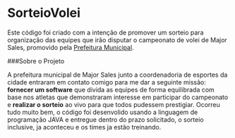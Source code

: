 # SorteioVolei

Este código foi criado com a intenção de promover um sorteio para organização das equipes que irão disputar o campeonato de volei de Major Sales, promovido pela [Prefeitura Municipal](https://www.majorsales.rn.gov.br/).

###Sobre o Projeto

A prefeitura municipal de Major Sales junto a coordenadoria de esportes da cidade entraram em contato comigo para me dar a seguinte missão:
**fornecer um software** que divida as equipes de forma equilibrada com base nos atletas que demonstraram interesse em participar do campeonato e **realizar o sorteio** ao vivo para que todos pudessem prestigiar. Ocorreu tudo muito bem, o código foi desenvolido usando a linguagem de programação JAVA e entregue dentro do prazo solicitado, o sorteio inclusive, ja aconteceu e os times ja estão treinando.
